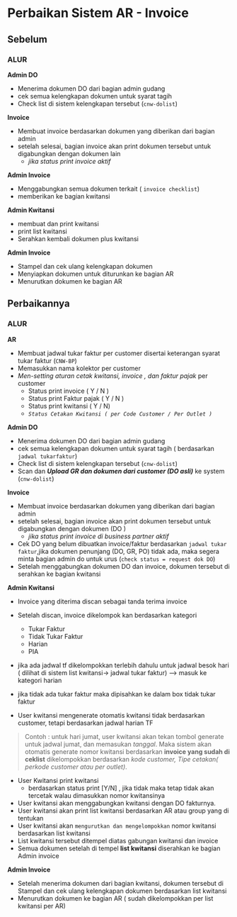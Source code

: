 # Perbaikan Sistem AR - Invoice


## Sebelum


### ALUR 


**Admin DO**

* Menerima dokumen DO dari bagian admin gudang
* cek semua kelengkapan dokumen untuk syarat tagih
* Check list di sistem kelengkapan tersebut (```cnw-dolist```)

**Invoice**

* Membuat invoice berdasarkan dokumen yang diberikan dari bagian admin
* setelah selesai, bagian invoice akan print dokumen tersebut untuk digabungkan dengan dokumen lain
    * _jika status print invoice aktif_

**Admin Invoice**
* Menggabungkan semua dokumen terkait ( ```invoice checklist```)
* memberikan ke bagian kwitansi

**Admin Kwitansi**

* membuat dan print kwitansi
* print list kwitansi
* Serahkan kembali dokumen plus kwitansi

**Admin Invoice**

* Stampel dan cek ulang kelengkapan dokumen
* Menyiapkan dokumen untuk diturunkan ke bagian AR
* Menurutkan dokumen ke bagian AR



## Perbaikannya


### ALUR  

**AR**

* Membuat jadwal tukar faktur per customer disertai keterangan syarat tukar faktur (```CNW-BP```)
* Memasukkan nama kolektor per customer
* _Men-setting aturan cetak kwitansi, invoice , dan faktur pajak_ per customer
  * Status print invoice ( Y / N )
  * Status print Faktur pajak ( Y / N )
  * Status print kwitansi ( Y / N)
  * _```Status Cetakan Kwitansi ( per Code Customer / Per Outlet )```_



**Admin DO**

* Menerima dokumen DO dari bagian admin gudang
* cek semua kelengkapan dokumen untuk syarat tagih ( berdasarkan ```jadwal tukarfaktur```)
* Check list di sistem kelengkapan tersebut (```cnw-dolist```)
* Scan dan ___Upload GR dan dokumen dari customer (DO asli)___ ke system (```cnw-dolist```)

**Invoice**


* Membuat invoice berdasarkan dokumen yang diberikan dari bagian admin
* setelah selesai, bagian invoice akan print dokumen tersebut untuk digabungkan dengan dokumen  (DO )
    * _jika status print invoice di business partner aktif_
* Cek DO yang belum dibuatkan invoice/faktur berdasarkan ```jadwal tukar faktur```,jika dokumen penunjang (DO, GR, PO) tidak ada, maka segera minta bagian admin do untuk urus (```check status = request dok DO```)
* Setelah menggabungkan dokumen DO dan invoice, dokumen tersebut di serahkan ke bagian kwitansi


**Admin Kwitansi**

* Invoice yang diterima discan sebagai tanda terima invoice
* Setelah discan, invoice dikelompok kan berdasarkan kategori
  * Tukar Faktur
  * Tidak Tukar Faktur
  * Harian
  * PIA
  

* jika ada jadwal tf dikelompokkan terlebih dahulu untuk jadwal besok hari ( dilihat di sistem list kwitansi-> jadwal tukar faktur) --> masuk ke kategori harian
* jika tidak ada tukar faktur maka dipisahkan ke dalam box tidak tukar faktur
* User kwitansi mengenerate otomatis kwitansi tidak berdasarkan customer, tetapi berdasarkan jadwal harian TF

> Contoh : untuk hari jumat, user kwitansi akan tekan tombol generate untuk jadwal jumat, dan memasukan _tanggal_. Maka sistem akan otomatis generate nomor kwitansi berdasarkan __invoice yang sudah di ceklist__ dikelompokkan berdasarkan _kode customer, Tipe cetakan( perkode customer atau per outlet)_.

* User Kwitansi print kwitansi
  * berdasarkan status print [Y/N] , jika tidak maka tetap tidak akan tercetak walau dimasukkan nomor kwitansinya
* User kwitansi akan menggabungkan kwitansi dengan DO fakturnya.
* User kwitansi akan print list kwitansi berdasarkan AR atau group yang di tentukan
* User kwitansi akan ```mengurutkan dan mengelompokkan```  nomor kwitansi berdasarkan list kwitansi 
* List kwitansi tersebut ditempel diatas gabungan kwitansi dan invoice
* Semua dokumen setelah di tempel **list kwitansi** diserahkan ke bagian Admin invoice

**Admin Invoice**

* Setelah menerima dokumen dari bagian kwitansi, dokumen tersebut di Stampel dan cek ulang kelengkapan dokumen berdasarkan list kwitansi
* Menurutkan dokumen ke bagian AR ( sudah dikelompokkan per list kwitansi per AR)



